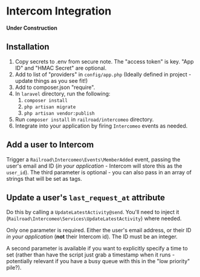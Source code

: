 # Intercom Integration

**Under Construction**

## Installation

1. Copy secrets to .env from secure note. The "access token" is key. "App ID" and "HMAC Secret" are optional. 
1. Add to list of "providers" in `config/app.php` (Ideally defined in project - update things as you see fit!)
1. Add to composer.json "require".
1. In `laravel` directory, run the following:
    1. `composer install`
    1. `php artisan migrate`
    1. `php artisan vendor:publish`
1. Run `composer install` in `railroad/intercomeo` directory.
2. Integrate into your application by firing `Intercomeo` events as needed.

## Add a user to Intercom

Trigger a `Railroad\Intercomeo\Events\MemberAdded` event, passing the user's email and ID (*in your application* - Intercom will store this as the `user_id`). The third parameter is optional - you can also pass in an array of strings that will be set as tags.

## Update a user's `last_request_at` attribute

Do this by calling a `UpdateLatestActivity@send`. You'll need to inject it (`Railroad\Intercomeo\Services\UpdateLatestActivity`) where needed.

Only one parameter is required. Either the user's email address, or their ID *in your application* (**not** their Intercom id). The ID must be an integer.

A second parameter is available if you want to explicitly specify a time to set (rather than have the script just grab a timestamp when it runs - potentially relevant if you have a busy queue with this in the "low priority" pile?).

